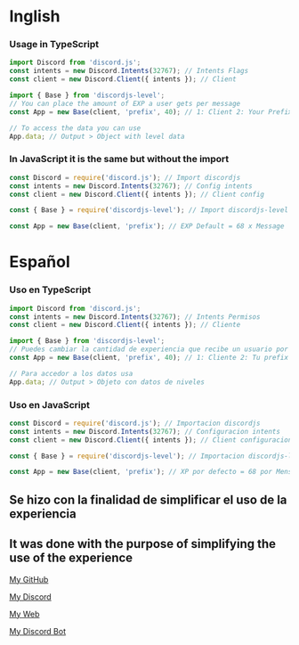 # Inglish

### Usage in TypeScript
```ts
import Discord from 'discord.js';
const intents = new Discord.Intents(32767); // Intents Flags
const client = new Discord.Client({ intents }); // Client

import { Base } from 'discordjs-level';
// You can place the amount of EXP a user gets per message
const App = new Base(client, 'prefix', 40); // 1: Client 2: Your Prefix 3: XP Amount (Parameter number 3 is not mandatory)

// To access the data you can use
App.data; // Output > Object with level data
```

### In JavaScript it is the same but without the import
```js
const Discord = require('discord.js'); // Import discordjs
const intents = new Discord.Intents(32767); // Config intents
const client = new Discord.Client({ intents }); // Client config

const { Base } = require('discordjs-level'); // Import discordjs-level

const App = new Base(client, 'prefix'); // EXP Default = 68 x Message
```

# Español

### Uso en TypeScript
```ts 
import Discord from 'discord.js';
const intents = new Discord.Intents(32767); // Intents Permisos
const client = new Discord.Client({ intents }); // Cliente

import { Base } from 'discordjs-level';
// Puedes cambiar la cantidad de experiencia que recibe un usuario por mensaje
const App = new Base(client, 'prefix', 40); // 1: Cliente 2: Tu prefix 3: Cantidad de EXP (El parametro no es obligatorio)

// Para accedor a los datos usa
App.data; // Output > Objeto con datos de niveles
```

### Uso en JavaScript

```js
const Discord = require('discord.js'); // Importacion discordjs
const intents = new Discord.Intents(32767); // Configuracion intents
const client = new Discord.Client({ intents }); // Client configuracion

const { Base } = require('discordjs-level'); // Importacion discordjs-level

const App = new Base(client, 'prefix'); // XP por defecto = 68 por Mensaje
```

## Se hizo con la finalidad de simplificar el uso de la experiencia

## It was done with the purpose of simplifying the use of the experience

[My GitHub](https://github.com/PrintfDead)

[My Discord](https://dsc.bio/printf)

[My Web](https://proximamente.com)

[My Discord Bot](https://discord.gg/EaKnJC2Me7)
